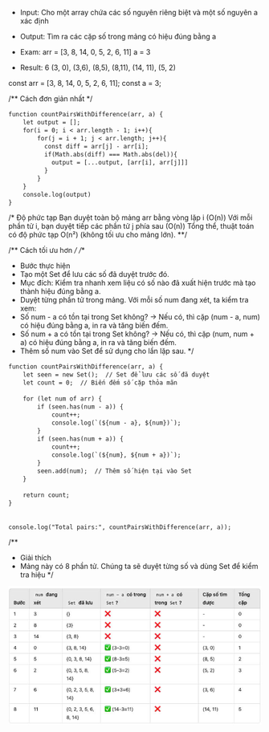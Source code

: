 
 * Input:
 Cho một array chứa các số nguyên riêng biệt và một số nguyên a xác định
 
 * Output:
  Tìm ra các cặp số trong mảng có hiệu đúng bằng a
  
 * Exam:
 arr = [3, 8, 14, 0, 5, 2, 6, 11]
 a = 3

 * Result: 6
  (3, 0), (3,6), (8,5), (8,11), (14, 11), (5, 2)
 


const arr = [3, 8, 14, 0, 5, 2, 6, 11];
const a = 3;

/** Cách đơn giản nhất */
```
function countPairsWithDifference(arr, a) {
    let output = [];
    for(i = 0; i < arr.length - 1; i++){
        for(j = i + 1; j < arr.length; j++){
          const diff = arr[j] - arr[i];
          if(Math.abs(diff) === Math.abs(del)){
            output = [...output, [arr[i], arr[j]]]
          }
        }
    }
    console.log(output)
}
```

/*
Độ phức tạp
Bạn duyệt toàn bộ mảng arr bằng vòng lặp i (O(n))
Với mỗi phần tử i, bạn duyệt tiếp các phần tử j phía sau (O(n))
Tổng thể, thuật toán có độ phức tạp O(n²) (không tối ưu cho mảng lớn).
**/

/** Cách tối ưu hơn */
/**
 * Bước thực hiện
 * Tạo một Set để lưu các số đã duyệt trước đó.
 * Mục đích: Kiểm tra nhanh xem liệu có số nào đã xuất hiện trước mà tạo thành hiệu đúng bằng a. 
 * Duyệt từng phần tử trong mảng. Với mỗi số num đang xét, ta kiểm tra xem:
 * Số num - a có tồn tại trong Set không? → Nếu có, thì cặp (num - a, num) có hiệu đúng bằng a, in ra và tăng biến đếm.
 * Số num + a có tồn tại trong Set không? → Nếu có, thì cặp (num, num + a) có hiệu đúng bằng a, in ra và tăng biến đếm.
 * Thêm số num vào Set để sử dụng cho lần lặp sau.
 */

```
function countPairsWithDifference(arr, a) {
    let seen = new Set();  // Set để lưu các số đã duyệt
    let count = 0;  // Biến đếm số cặp thỏa mãn

    for (let num of arr) {
        if (seen.has(num - a)) {
            count++;
            console.log(`(${num - a}, ${num})`);
        }
        if (seen.has(num + a)) {
            count++;
            console.log(`(${num}, ${num + a})`);
        }
        seen.add(num);  // Thêm số hiện tại vào Set
    }

    return count;
}


console.log("Total pairs:", countPairsWithDifference(arr, a));

```

/**
 * Giải thích
 * Mảng này có 8 phần tử. Chúng ta sẽ duyệt từng số và dùng Set để kiểm tra hiệu
 */

 <p align="center">
  <a href="#" target="blank"><img src="./count_pairs_with_difference.jpg" width="800" alt="demo" /></a>
</p>